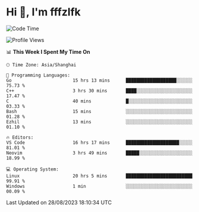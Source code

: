 # Hi 👋, I'm fffzlfk

<!--START_SECTION:waka-->
![Code Time](http://img.shields.io/badge/Code%20Time-370%20hrs%2032%20mins-blue)

![Profile Views](http://img.shields.io/badge/Profile%20Views-0-blue)

📊 **This Week I Spent My Time On** 

```text
🕑︎ Time Zone: Asia/Shanghai

💬 Programming Languages: 
Go                       15 hrs 13 mins      ███████████████████░░░░░░   75.73 % 
C++                      3 hrs 30 mins       ████░░░░░░░░░░░░░░░░░░░░░   17.47 % 
C                        40 mins             █░░░░░░░░░░░░░░░░░░░░░░░░   03.33 % 
Bash                     15 mins             ░░░░░░░░░░░░░░░░░░░░░░░░░   01.28 % 
Ezhil                    13 mins             ░░░░░░░░░░░░░░░░░░░░░░░░░   01.10 % 

🔥 Editors: 
VS Code                  16 hrs 17 mins      ████████████████████░░░░░   81.01 % 
Neovim                   3 hrs 49 mins       █████░░░░░░░░░░░░░░░░░░░░   18.99 % 

💻 Operating System: 
Linux                    20 hrs 5 mins       █████████████████████████   99.91 % 
Windows                  1 min               ░░░░░░░░░░░░░░░░░░░░░░░░░   00.09 % 
```


 Last Updated on 28/08/2023 18:10:34 UTC
<!--END_SECTION:waka-->
